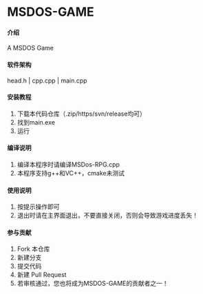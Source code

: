 # MSDOS-GAME

#### 介绍
A MSDOS Game

#### 软件架构
head.h
   |
cpp.cpp
   |
main.cpp

#### 安装教程

1.  下载本代码仓库（.zip/https/svn/release均可）
2.  找到main.exe
3.  运行

#### 编译说明
1. 编译本程序时请编译MSDos-RPG.cpp
2. 本程序支持g++和VC++，cmake未测试

#### 使用说明

1.  按提示操作即可
2.  退出时请在主界面退出，不要直接关闭，否则会导致游戏进度丢失！

#### 参与贡献

1.  Fork 本仓库
2.  新建分支
3.  提交代码
4.  新建 Pull Request
5.  若审核通过，您也将成为MSDOS-GAME的贡献者之一！
